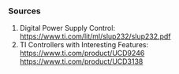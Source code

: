 ### Sources 
1. Digital Power Supply Control: https://www.ti.com/lit/ml/slup232/slup232.pdf
2. TI Controllers with Interesting Features: https://www.ti.com/product/UCD9246 https://www.ti.com/product/UCD3138
